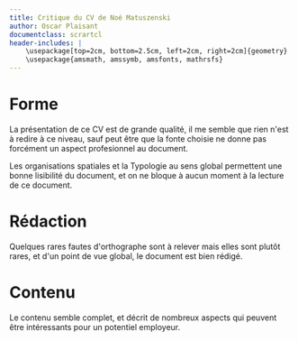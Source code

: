 ```yaml
---
title: Critique du CV de Noé Matuszenski
author: Oscar Plaisant
documentclass: scrartcl
header-includes: |
    \usepackage[top=2cm, bottom=2.5cm, left=2cm, right=2cm]{geometry}
    \usepackage{amsmath, amssymb, amsfonts, mathrsfs}
---
```


# Forme

La présentation de ce CV est de grande qualité, il me semble que rien n'est à redire à ce niveau, sauf peut être que la fonte choisie ne donne pas forcément un aspect profesionnel au document.

Les organisations spatiales et la Typologie au sens global permettent une bonne lisibilité du document, et on ne bloque à aucun moment à la lecture de ce document.

# Rédaction

Quelques rares fautes d'orthographe sont à relever mais elles sont plutôt rares, et d'un point de vue global, le document est bien rédigé.

# Contenu

Le contenu semble complet, et décrit de nombreux aspects qui peuvent être intéressants pour un potentiel employeur.




